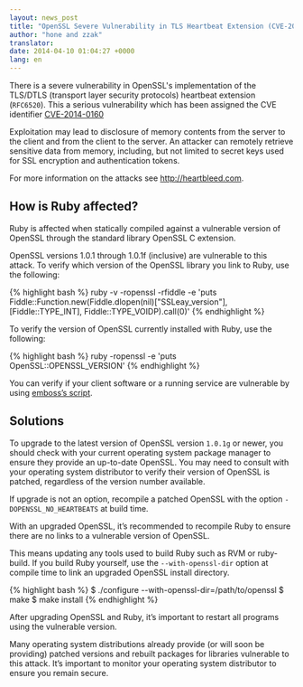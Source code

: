 ```yaml
---
layout: news_post
title: "OpenSSL Severe Vulnerability in TLS Heartbeat Extension (CVE-2014-0160)"
author: "hone and zzak"
translator:
date: 2014-04-10 01:04:27 +0000
lang: en
---
```


There is a severe vulnerability in OpenSSL's implementation of the TLS/DTLS (transport layer security protocols) heartbeat extension (`RFC6520`). This a serious vulnerability which has been assigned the CVE identifier [CVE-2014-0160](https://web.nvd.nist.gov/view/vuln/detail?vulnId=CVE-2014-0160)

Exploitation may lead to disclosure of memory contents from the server to the client and from the client to the server. An attacker can remotely retrieve sensitive data from memory, including, but not limited to secret keys used for SSL encryption and authentication tokens.

For more information on the attacks see <http://heartbleed.com>.

## How is Ruby affected?

Ruby is affected when statically compiled against a vulnerable version of OpenSSL through the standard library OpenSSL C extension.

OpenSSL versions 1.0.1 through 1.0.1f (inclusive) are vulnerable to this attack. To verify which version of the OpenSSL library you link to Ruby, use the following:

{% highlight bash %}
ruby -v -ropenssl -rfiddle -e 'puts Fiddle::Function.new(Fiddle.dlopen(nil)["SSLeay_version"], [Fiddle::TYPE_INT], Fiddle::TYPE_VOIDP).call(0)'
{% endhighlight %}

To verify the version of OpenSSL currently installed with Ruby, use the following:

{% highlight bash %}
ruby -ropenssl -e 'puts OpenSSL::OPENSSL_VERSION'
{% endhighlight %}

You can verify if your client software or a running service are vulnerable by using [emboss’s script](https://github.com/emboss/heartbeat).

## Solutions

To upgrade to the latest version of OpenSSL version `1.0.1g` or newer, you should check with your current operating system package manager to ensure they provide an up-to-date OpenSSL.  You may need to consult with your operating system distributor to verify their version of OpenSSL is patched, regardless of the version number available.

If upgrade is not an option, recompile a patched OpenSSL with the option `-DOPENSSL_NO_HEARTBEATS` at build time.

With an upgraded OpenSSL, it’s recommended to recompile Ruby to ensure there are no links to a vulnerable version of OpenSSL.

This means updating any tools used to build Ruby such as RVM or ruby-build. If you build Ruby yourself, use the `--with-openssl-dir` option at compile time to link an upgraded OpenSSL install directory.

{% highlight bash %}
$ ./configure --with-openssl-dir=/path/to/openssl
$ make
$ make install
{% endhighlight %}

After upgrading OpenSSL and Ruby, it’s important to restart all programs using the vulnerable version.

Many operating system distributions already provide (or will soon be providing) patched versions and rebuilt packages for libraries vulnerable to this attack. It’s important to monitor your operating system distributor to ensure you remain secure.
